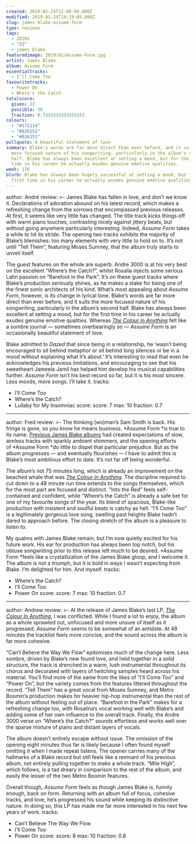 ```yaml
---
created: 2019-01-24T12:00:09.000Z
modified: 2019-01-24T14:19:05.000Z
slug: james-blake-assume-form
type: reviews
tags:
  - 2010s
  - "22"
  - james blake
featuredimage: 2019/01/Assume-Form.jpg
artist: James Blake
album: Assume Form
essentialtracks:
  - I'll Come Too
favouritetracks:
  - Power On
  - Where's the Catch
totalscore:
  given: 22
  possible: 30
  fraction: 0.7333333333333333
colours:
  - "#17111d"
  - "#826151"
  - "#826151"
pullquote: A beautiful statement of love
summary: Blake's words are far more direct than ever before, and it suits the
  more focused nature of his songwriting, particularly in the album's second
  half. Blake has always been excellent at setting a mood, but for the first
  time in his career he actually exudes genuine emotive qualities.
week: 176
blurb: Blake has always been hugely successful at setting a mood, but for the
  first time in his career he actually exudes genuine emotive qualities.
---
```

author: André
review: >-
  James Blake has fallen in love, and don’t we know it. Declarations of
  adoration abound on his latest record, which makes a refreshing change from
  the sorrows that encompassed previous releases. At first, it seems like very
  little has changed. The title track kicks things off with warm piano touches,
  contrasting nicely against jittery beats, but without going anywhere
  particularly interesting. Indeed, *Assume Form* takes a while to hit its
  stride. The opening two tracks exhibits the majority of Blake’s blemishes: too
  many elements with very little to hold on to. It’s not until “Tell Them”,
  featuring Moses Sumney, that the album truly starts to unveil itself.

  The guest features on the whole are superb. Andre 3000 is at his very best on the excellent “Where’s the Catch?”, whilst Rosalia injects some serious Latin passion on “Barefoot in the Park”. It’s on these guest tracks where Blake’s production seriously shines, as he makes a stake for being one of the finest sonic architects of his kind. What’s most appealing about *Assume Form*, however, is its change in lyrical tone. Blake’s words are far more direct than ever before, and it suits the more focused nature of his songwriting, particularly in the album’s second half. Blake has always been excellent at setting a mood, but for the first time in his career he actually exudes genuine emotive qualities. Whereas [*The Colour in Anything*](<reviews/james-blake-the-colour-in-anything/>) felt like a sombre journal — sometimes overbearingly so — *Assume Form* is an occasionally beautiful statement of love.

  Blake admitted to *Dazed* that since being in a relationship, he ‘wasn’t being encouraged to sit behind metaphor or sit behind long silences or be in a mood without explaining what it’s about.’ It’s interesting to read that even he acknowledges his previous limitations, and encouraging to see that his sweetheart Jameela Jamil has helped him develop his musical capabilities further. *Assume Form* isn’t his best record so far, but it is his most sincere. Less moods, more songs. I’ll take it.
tracks:
  - I’ll Come Too
  - ­­Where’s the Catch?
  - ­­Lullaby for My Insomniac
score:
  score: 7
  max: 10
  fraction: 0.7
---
author: Fred
review: >-
  The thinking (wo)man’s Sam Smith is back. His fringe is gone, so you know he
  means business. *Assume Form *is true to its name. [Previous James Blake
  albums](<reviews/james-blake-overgrown/>) had created
  expectations of slow, aimless tracks with sparkly ambient shimmers, and the
  opening efforts of *Assume Form *do little to dispel that particular
  prejudice. But as the album progresses — and eventually flourishes — I have to
  admit this is Blake’s most ambitious effort to date. It’s not far off being
  wonderful.

  The album’s not 75 minutes long, which is already an improvement on the beached whale that was [*The Colour in Anything*](<reviews/james-blake-the-colour-in-anything/>). The discipline required to cut down to a 48 minute run time extends to the songs themselves, which for the most part are focused and distinct. “Into the Red” feels self-contained and confident, while “Where’s the Catch” is already a safe bet for one of my favourite songs of the year. Its blend of spacious, Blake-like production with insistent and soulful beats is catchy as hell. “I’ll Come Too” is a legitimately gorgeous love song, swelling past heights Blake hadn’t dared to approach before. The closing stretch of the album is a pleasure to listen to.

  My qualms with James Blake remain, but I’m now quietly excited for his future work. His ear for production has always been top notch, but his obtuse songwriting prior to this release left much to be desired. *Assume Form *feels like a crystallization of the James Blake gloop, and I welcome it. The album is not a triumph, but it is bold in ways I wasn’t expecting from Blake. I’m delighted for him. And myself.
tracks:
  - Where’s the Catch?
  - ­­I’ll Come Too
  - ­­Power On
score:
  score: 7
  max: 10
  fraction: 0.7
---
author: Andrew
review: >-
  At the release of James Blake’s last LP, [*The Colour In
  Anything*](<reviews/james-blake-the-colour-in-anything/>),
  I was conflicted. While I found a lot to enjoy, the album as a whole sprawled
  out, unfocused and more unsure of itself as it progressed. *Assume Form* seems
  to be somewhat of an antidote. At 48 minutes the tracklist feels more concise,
  and the sound across the album is far more cohesive.

  “Can’t Believe the Way We Flow” epitomises much of the change here. Less sombre, driven by Blake’s new found love, and held together in a solid structure, the track is drenched in a warm, lush instrumental throughout its chorus and decorated with layers of twitching samples heard across his material. You’ll find more of the same from the likes of “I’ll Come Too” and “Power On”, but the variety comes from the features littered throughout the record. “Tell Them” has a great vocal from Moses Sumney, and Metro Boomin’s production makes for heavier hip-hop instrumental than the rest of the album without feeling out of place. “Barefoot in the Park” makes for a refreshing change too, with Rosalina’s vocal working well with Blake’s and adding some of her own influence to the overall track. Finally, the Andre 3000 verse on “Where’s the Catch?” sounds effortless and works well over the sparse mixture of piano and distant layers of vocals.

  The album doesn’t entirely escape without issue. The omission of the opening eight minutes thus far is likely because I often found myself omitting it when I made repeat listens. The opener carries many of the hallmarks of a Blake record but still feels like a remnant of his previous album, not entirely pulling together to make a whole track. “Mile High”, which follows, is a tad dreary in comparison to the rest of the album, and easily the lesser of the two Metro Boomin features.

  Overall though, *Assume Form* feels as though James Blake is, funnily enough, back on form. Returning with an album full of focus, cohesive tracks, and love, he’s progressed his sound while keeping its distinctive nature. In doing so, this LP has made me far more interested in his next few years of work.
tracks:
  - Can’t Believe The Way We Flow
  - ­­I’ll Come Too
  - ­­Power On
score:
  score: 8
  max: 10
  fraction: 0.8
